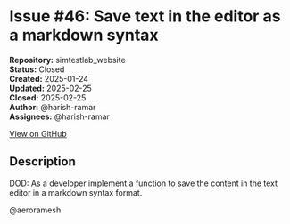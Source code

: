 # Issue #46: Save text in the editor as a markdown syntax

**Repository:** simtestlab_website  
**Status:** Closed  
**Created:** 2025-01-24  
**Updated:** 2025-02-25  
**Closed:** 2025-02-25  
**Author:** @harish-ramar  
**Assignees:** @harish-ramar  

[View on GitHub](https://github.com/Simtestlab/simtestlab_website/issues/46)

## Description

DOD: As a developer implement a function to save the content in the text editor in a markdown syntax format.

@aeroramesh 